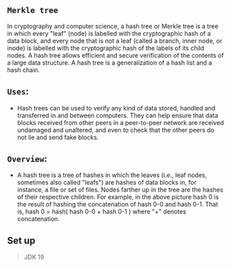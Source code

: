 ## `Merkle tree`

In cryptography and computer science, a hash tree or Merkle tree is a tree in which every "leaf" (node) is labelled with the cryptographic hash of a data block, and every node that is not a leaf (called a branch, inner node, or inode) is labelled with the cryptographic hash of the labels of its child nodes. A hash tree allows efficient and secure verification of the contents of a large data structure. A hash tree is a generalization of a hash list and a hash chain.

## `Uses`:

-  Hash trees can be used to verify any kind of data stored, handled and transferred in and between computers. They can help ensure that data blocks received from other peers in a peer-to-peer network are received undamaged and unaltered, and even to check that the other peers do not lie and send fake blocks.

## `Overview`:
- A hash tree is a tree of hashes in which the leaves (i.e., leaf nodes, sometimes also called "leafs") are hashes of data blocks in, for instance, a file or set of files. Nodes farther up in the tree are the hashes of their respective children. For example, in the above picture hash 0 is the result of hashing the concatenation of hash 0-0 and hash 0-1. That is, hash 0 = hash( hash 0-0 + hash 0-1 ) where "+" denotes concatenation.

## Set up
> JDK 19

